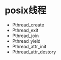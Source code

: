 # posix线程

+ Pthread_create
+ Pthread_exit
+ Pthread_join
+ Pthread_yield
+ Pthread_attr_init
+ Pthread_attr_destory

